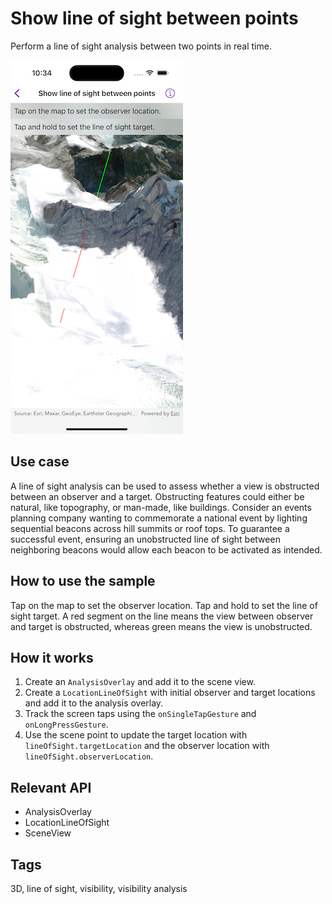 # Show line of sight between points

Perform a line of sight analysis between two points in real time.

![Image of show line of sight between points](show-line-of-sight-between-points.png)

## Use case

A line of sight analysis can be used to assess whether a view is obstructed between an observer and a target. Obstructing features could either be natural, like topography, or man-made, like buildings. Consider an events planning company wanting to commemorate a national event by lighting sequential beacons across hill summits or roof tops. To guarantee a successful event, ensuring an unobstructed line of sight between neighboring beacons would allow each beacon to be activated as intended.

## How to use the sample

Tap on the map to set the observer location. Tap and hold to set the line of sight target. A red segment on the line means the view between observer and target is obstructed, whereas green means the view is unobstructed.

## How it works

1. Create an `AnalysisOverlay` and add it to the scene view.
2. Create a `LocationLineOfSight` with initial observer and target locations and add it to the analysis overlay.
2. Track the screen taps using the `onSingleTapGesture` and `onLongPressGesture`.
4. Use the scene point to update the target location with `lineOfSight.targetLocation` and the observer location with `lineOfSight.observerLocation`.

## Relevant API

* AnalysisOverlay
* LocationLineOfSight
* SceneView

## Tags

3D, line of sight, visibility, visibility analysis
